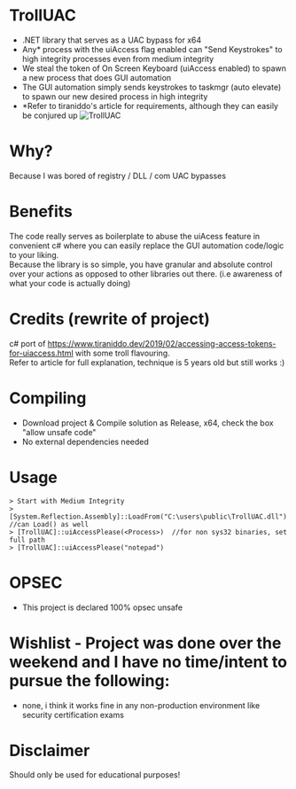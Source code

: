 # TrollUAC
- .NET library that serves as a UAC bypass for x64
- Any* process with the uiAccess flag enabled can "Send Keystrokes" to high integrity processes even from medium integrity
- We steal the token of On Screen Keyboard (uiAccess enabled) to spawn a new process that does GUI automation
- The GUI automation simply sends keystrokes to taskmgr (auto elevate) to spawn our new desired process in high integrity
-  *Refer to tiraniddo's article for requirements, although they can easily be conjured up 
![TrollUAC](https://github.com/cybersectroll/TrollUAC/assets/169176042/ffe843de-6d92-4508-9046-1cec850473ad)

  
# Why?
Because I was bored of registry / DLL / com UAC bypasses

# Benefits
The code really serves as boilerplate to abuse the uiAcess feature in convenient c# where you can easily replace the GUI automation code/logic to your liking.\
Because the library is so simple, you have granular and absolute control over your actions as opposed to other libraries out there. (i.e awareness of what your code is actually doing)

# Credits (rewrite of project) 
c# port of https://www.tiraniddo.dev/2019/02/accessing-access-tokens-for-uiaccess.html with some troll flavouring.\
Refer to article for full explanation, technique is 5 years old but still works :)
       
# Compiling  
- Download project & Compile solution as Release, x64, check the box "allow unsafe code"
- No external dependencies needed
 
# Usage 
```
> Start with Medium Integrity
> [System.Reflection.Assembly]::LoadFrom("C:\users\public\TrollUAC.dll")   //can Load() as well 
> [TrollUAC]::uiAccessPlease(<Process>)  //for non sys32 binaries, set full path
> [TrollUAC]::uiAccessPlease("notepad")
```

# OPSEC
- This project is declared 100% opsec unsafe

# Wishlist - Project was done over the weekend and I have no time/intent to pursue the following:
- none, i think it works fine in any non-production environment like security certification exams 
  
# Disclaimer
Should only be used for educational purposes!
